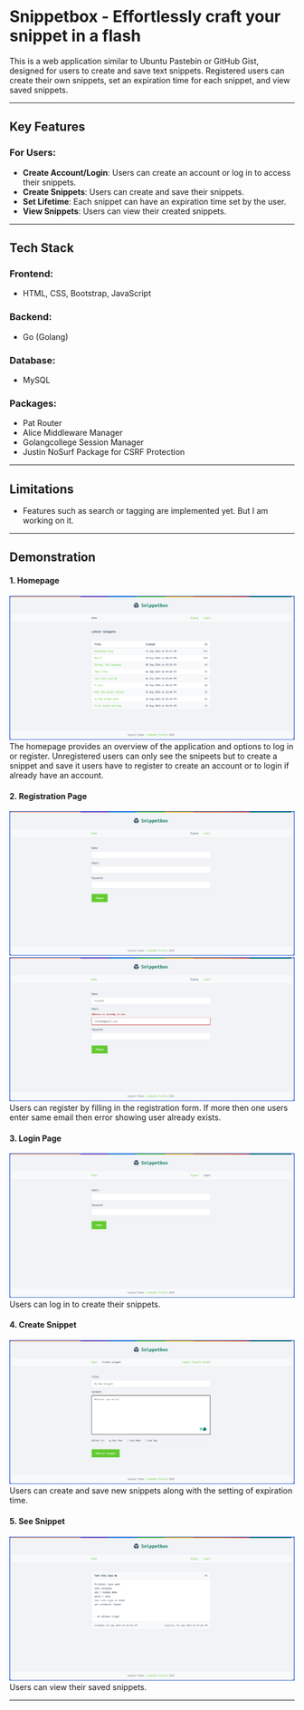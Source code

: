 # **Snippetbox** - Effortlessly craft your snippet in a flash

This is a web application similar to Ubuntu Pastebin or GitHub Gist, designed for users to create and save text snippets. Registered users can create their own snippets, set an expiration time for each snippet, and view saved snippets.

---

## **Key Features**

### For Users:
- **Create Account/Login**: Users can create an account or log in to access their snippets.
- **Create Snippets**: Users can create and save their snippets.
- **Set Lifetime**: Each snippet can have an expiration time set by the user.
- **View Snippets**: Users can view their created snippets.

---

## **Tech Stack**

### Frontend:
- HTML, CSS, Bootstrap, JavaScript

### Backend:
- Go (Golang)

### Database:
- MySQL

### Packages:
- Pat Router
- Alice Middleware Manager
- Golangcollege Session Manager
- Justin NoSurf Package for CSRF Protection

---

## **Limitations**
- Features such as search or tagging are implemented yet. But I am working on it.

---

## **Demonstration**



#### 1. Homepage
![Homepage](./ui/static/img/screenshoot/homepage_snippet.png)
The homepage provides an overview of the application and options to log in or register. Unregistered users can only see the snipeets but to create a snippet and save it users have to register to create an account or to login if already have an account.

#### 2. Registration Page
![Registration Page](./ui/static/img/screenshoot/signup.png) 
![No Duplicate Users Allowed](./ui/static/img/screenshoot/signupReq.png)
Users can register by filling in the registration form. If more then one users enter same email then error showing user already exists.

#### 3. Login Page
![Login Page](./ui/static/img/screenshoot/login.png)
Users can log in to create their snippets.

#### 4. Create Snippet
![Create Snippet](./ui/static/img/screenshoot/createSnippet.png)
Users can create and save new snippets along with the setting of expiration time.

#### 5. See Snippet
![See Snippet](./ui/static/img/screenshoot/seesnippet.png)
Users can view their saved snippets.

---

